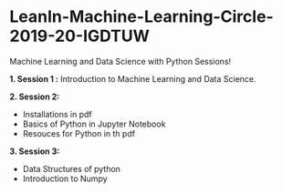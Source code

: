 # LeanIn-Machine-Learning-Circle-2019-20-IGDTUW
Machine Learning and Data Science with Python Sessions! 

**1. Session 1 :**
Introduction to Machine Learning and Data Science.

**2. Session 2:**
- Installations in pdf
- Basics of Python in Jupyter Notebook
- Resouces for Python in th pdf

**3. Session 3:**
- Data Structures of python 
- Introduction to Numpy 
